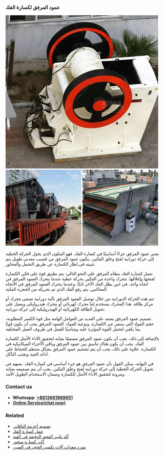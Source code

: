 <h3>عمود المرفق لكسارة الفك</h3><img src='1701852540.jpg' alt=''><p>يعتبر عمود المرفق جزءًا أساسيًا في كسارة الفك. فهو المكون الذي يحول الحركة الخطية إلى حركة دورانية لفتح وغلق الفكين. يتكون عمود المرفق من قضيب معدني طويل يتم تثبيته في إطار الكسارة عن طريق التحمل والمحاور.</p><p>تعمل كسارة الفك بنظام المرفق على النحو التالي: يتم تطبيق قوة على فكي الكسارة لفتحها وإغلاقها. تتحرك واحدة من الفكين بحركة خطية عندما يتحرك العمود المرفق في اتجاه واحد، في حين يظل الفك الآخر ثابتًا. وعندما يتحرك العمود المرفق في الاتجاه المعاكس، يتم رفع الفك الذي تم تحريكه من الحجرة الفكية.</p><p>تتم هذه الحركة الدورانية من خلال توصيل العمود المرفق بآلية دورانية تسمى محرك أو مركز طاقة. هذا المحرك يستخدم إما محرك كهربائي أو محرك هيدروليكي ويعمل على تحويل الطاقة الكهربائية أو الهيدروليكية إلى حركة دورانية.</p><p>تصميم عمود المرفق يعتمد على العديد من العوامل الهامة مثل قوة الكسر المطلوبة، حجم المواد التي ستمر عبر الكسارة، ونوعية المواد. العمود المرفق يجب أن يكون قويًا بما يكفي لتحمل القوة المؤثرة عليه ومناسبًا للعمل في ظروف العمل المختلفة.</p><p>بالإضافة إلى ذلك، يجب أن يكون عمود المرفق مصممًا بعناية لتحقيق الأداء الأمثل لكسارة الفك. يجب أن يكون هناك تناسق بين عمود المرفق وباقي الأجزاء الميكانيكية في الكسارة. علاوة على ذلك، يجب أن يتم تشحيم عمود المرفق بشكل منتظم للحفاظ على أدائه الجيد وتجنب التآكل.</p><p>في النهاية، يمكن القول بأن عمود المرفق هو جزء أساسي في كسارة الفك. يسهم في تحويل الحركة الخطية إلى حركة دورانية لفتح وغلق الفكين. يجب أن يتم تصميمه بعناية ومرونة لتحقيق الأداء الأمثل للكسارة وضمان الاستخدام الطويل الأمد.</p><h3>Contact us</h3><ul><li><strong>Whatsapp:&nbsp;<a href="https://wa.me/8613661969651">+8613661969651</a></strong></li><li><a href="https://swt.shibang-china.com/?git&amp;zhl&amp;عمود المرفق لكسارة الفك"><strong>Online Service(chat now)</strong></a></li></ul><h3>Related</h3><ul><li><a href='تصميم أحزمة الناقلين.md'>تصميم أحزمة الناقلين</a></li><li><a href='عمل كسارة الفك.md'>عمل كسارة الفك</a></li><li><a href='آلة تكبير الفحم الدقيقة في الهند.md'>آلة تكبير الفحم الدقيقة في الهند</a></li><li><a href='أكبر كسارة صخور.md'>أكبر كسارة صخور</a></li><li><a href='مورد معدات آلات تكسير الحجر في الصين.md'>مورد معدات آلات تكسير الحجر في الصين</a></li></ul>